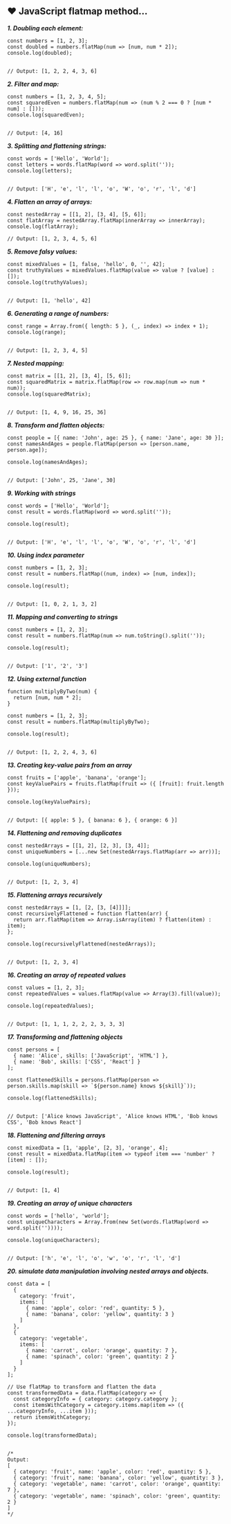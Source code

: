 ## ❤️ JavaScript flatmap method...
***1. Doubling each element:***
```
const numbers = [1, 2, 3];
const doubled = numbers.flatMap(num => [num, num * 2]);
console.log(doubled);


// Output: [1, 2, 2, 4, 3, 6]

```
***2. Filter and map:***
```
const numbers = [1, 2, 3, 4, 5];
const squaredEven = numbers.flatMap(num => (num % 2 === 0 ? [num * num] : []));
console.log(squaredEven);


// Output: [4, 16]

```
***3. Splitting and flattening strings:***
```
const words = ['Hello', 'World'];
const letters = words.flatMap(word => word.split(''));
console.log(letters);


// Output: ['H', 'e', 'l', 'l', 'o', 'W', 'o', 'r', 'l', 'd']

```
***4. Flatten an array of arrays:***
```
const nestedArray = [[1, 2], [3, 4], [5, 6]];
const flatArray = nestedArray.flatMap(innerArray => innerArray);
console.log(flatArray);

// Output: [1, 2, 3, 4, 5, 6]

```
***5. Remove falsy values:***
```
const mixedValues = [1, false, 'hello', 0, '', 42];
const truthyValues = mixedValues.flatMap(value => value ? [value] : []);
console.log(truthyValues);


// Output: [1, 'hello', 42]

```
***6. Generating a range of numbers:***
```
const range = Array.from({ length: 5 }, (_, index) => index + 1);
console.log(range);


// Output: [1, 2, 3, 4, 5]

```
***7. Nested mapping:***
```
const matrix = [[1, 2], [3, 4], [5, 6]];
const squaredMatrix = matrix.flatMap(row => row.map(num => num * num));
console.log(squaredMatrix);


// Output: [1, 4, 9, 16, 25, 36]

```
***8. Transform and flatten objects:***
```
const people = [{ name: 'John', age: 25 }, { name: 'Jane', age: 30 }];
const namesAndAges = people.flatMap(person => [person.name, person.age]);

console.log(namesAndAges);


// Output: ['John', 25, 'Jane', 30]

```
***9. Working with strings***
```
const words = ['Hello', 'World'];
const result = words.flatMap(word => word.split(''));

console.log(result);


// Output: ['H', 'e', 'l', 'l', 'o', 'W', 'o', 'r', 'l', 'd']

```
***10. Using index parameter***
```
const numbers = [1, 2, 3];
const result = numbers.flatMap((num, index) => [num, index]);

console.log(result);


// Output: [1, 0, 2, 1, 3, 2]

```
***11. Mapping and converting to strings***
```
const numbers = [1, 2, 3];
const result = numbers.flatMap(num => num.toString().split(''));

console.log(result);


// Output: ['1', '2', '3']

```
***12. Using external function***
```
function multiplyByTwo(num) {
  return [num, num * 2];
}

const numbers = [1, 2, 3];
const result = numbers.flatMap(multiplyByTwo);

console.log(result);


// Output: [1, 2, 2, 4, 3, 6]

```
***13. Creating key-value pairs from an array***
```
const fruits = ['apple', 'banana', 'orange'];
const keyValuePairs = fruits.flatMap(fruit => ({ [fruit]: fruit.length }));

console.log(keyValuePairs);


// Output: [{ apple: 5 }, { banana: 6 }, { orange: 6 }]

```
***14.  Flattening and removing duplicates***
```
const nestedArrays = [[1, 2], [2, 3], [3, 4]];
const uniqueNumbers = [...new Set(nestedArrays.flatMap(arr => arr))];

console.log(uniqueNumbers);


// Output: [1, 2, 3, 4]

```
***15. Flattening arrays recursively***
```
const nestedArrays = [1, [2, [3, [4]]]];
const recursivelyFlattened = function flatten(arr) {
  return arr.flatMap(item => Array.isArray(item) ? flatten(item) : item);
};

console.log(recursivelyFlattened(nestedArrays));


// Output: [1, 2, 3, 4]

```
***16. Creating an array of repeated values***
```
const values = [1, 2, 3];
const repeatedValues = values.flatMap(value => Array(3).fill(value));

console.log(repeatedValues);


// Output: [1, 1, 1, 2, 2, 2, 3, 3, 3]

```
***17. Transforming and flattening objects***
```
const persons = [
  { name: 'Alice', skills: ['JavaScript', 'HTML'] },
  { name: 'Bob', skills: ['CSS', 'React'] }
];

const flattenedSkills = persons.flatMap(person => person.skills.map(skill => `${person.name} knows ${skill}`));

console.log(flattenedSkills);


// Output: ['Alice knows JavaScript', 'Alice knows HTML', 'Bob knows CSS', 'Bob knows React']

```
***18. Flattening and filtering arrays***
```
const mixedData = [1, 'apple', [2, 3], 'orange', 4];
const result = mixedData.flatMap(item => typeof item === 'number' ? [item] : []);

console.log(result);


// Output: [1, 4]

```
***19. Creating an array of unique characters***
```
const words = ['hello', 'world'];
const uniqueCharacters = Array.from(new Set(words.flatMap(word => word.split(''))));

console.log(uniqueCharacters);


// Output: ['h', 'e', 'l', 'o', 'w', 'o', 'r', 'l', 'd']

```
***20. simulate data manipulation involving nested arrays and objects.***
```
const data = [
  {
    category: 'fruit',
    items: [
      { name: 'apple', color: 'red', quantity: 5 },
      { name: 'banana', color: 'yellow', quantity: 3 }
    ]
  },
  {
    category: 'vegetable',
    items: [
      { name: 'carrot', color: 'orange', quantity: 7 },
      { name: 'spinach', color: 'green', quantity: 2 }
    ]
  }
];

// Use flatMap to transform and flatten the data
const transformedData = data.flatMap(category => {
  const categoryInfo = { category: category.category };
  const itemsWithCategory = category.items.map(item => ({ ...categoryInfo, ...item }));
  return itemsWithCategory;
});

console.log(transformedData);


/*
Output:
[
  { category: 'fruit', name: 'apple', color: 'red', quantity: 5 },
  { category: 'fruit', name: 'banana', color: 'yellow', quantity: 3 },
  { category: 'vegetable', name: 'carrot', color: 'orange', quantity: 7 },
  { category: 'vegetable', name: 'spinach', color: 'green', quantity: 2 }
]
*/

```
